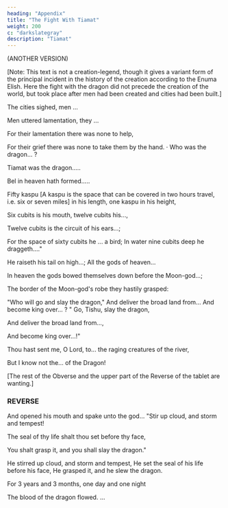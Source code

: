 ```yaml
---
heading: "Appendix"
title: "The Fight With Tiamat"
weight: 200
c: "darkslategray"
description: "Tiamat"
---
```



(ANOTHER VERSION)

[Note: This text is not a creation-legend, though it gives a variant form of the principal incident in the history of the creation according to the Enuma Elish. Here the fight with the dragon did not precede the creation of the world, but took place after men had been created and cities had been built.]


The cities sighed, men ...

Men uttered lamentation, they ...

For their lamentation there was none to help,

For their grief there was none to take them by the hand.
· Who was the dragon... ?

Tiamat was the dragon.....

Bel in heaven hath formed.....

Fifty kaspu [A kaspu is the space that can be covered in two hours travel, i.e. six or seven miles] in his length, one kaspu in his height,

Six cubits is his mouth, twelve cubits his...,

Twelve cubits is the circuit of his ears...;

For the space of sixty cubits he ... a bird;
In water nine cubits deep he draggeth...."

He raiseth his tail on high...;
All the gods of heaven...

In heaven the gods bowed themselves down before the Moon-god...;

The border of the Moon-god's robe they hastily grasped:

"Who will go and slay the dragon,"
And deliver the broad land from...
And become king over... ?
" Go, Tishu, slay the dragon,

And deliver the broad land from...,

And become king over...!"

Thou hast sent me, O Lord, to... the raging creatures of the river,

But I know not the... of the Dragon!

[The rest of the Obverse and the upper part of the Reverse of the tablet are wanting.]


### REVERSE

And opened his mouth and spake unto the god...
"Stir up cloud, and storm and tempest!

The seal of thy life shalt thou set before thy face,

You shalt grasp it, and you shall slay the dragon."

He stirred up cloud, and storm and tempest,
He set the seal of his life before his face,
He grasped it, and he slew the dragon.

For 3 years and 3 months, one day and one night

The blood of the dragon flowed. ...
